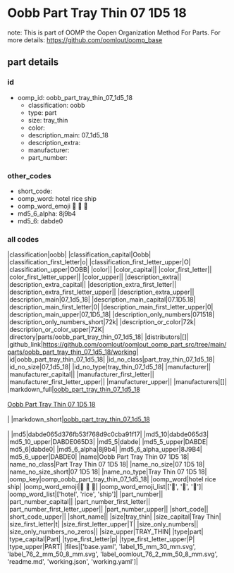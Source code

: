 # Oobb Part Tray Thin 07 1D5 18  

note: This is part of OOMP the Oopen Organization Method For Parts. For more details: https://github.com/oomlout/oomp_base

##  part details





### id
* oomp_id: oobb_part_tray_thin_07_1d5_18
  * classification: oobb
  * type: part
  * size: tray_thin
  * color: 
  * description_main: 07_1d5_18
  * description_extra: 
  * manufacturer: 
  * part_number: 

### other_codes
* short_code: 
* oomp_word: hotel rice ship
* oomp_word_emoji :hotel: :rice: :ship:
* md5_6_alpha: 8j9b4
* md5_6: dabde0

### all codes 
|classification|oobb|
|classification_capital|Oobb|
|classification_first_letter|o|
|classification_first_letter_upper|O|
|classification_upper|OOBB|
|color||
|color_capital||
|color_first_letter||
|color_first_letter_upper||
|color_upper||
|description_extra||
|description_extra_capital||
|description_extra_first_letter||
|description_extra_first_letter_upper||
|description_extra_upper||
|description_main|07_1d5_18|
|description_main_capital|07.1D5.18|
|description_main_first_letter|0|
|description_main_first_letter_upper|0|
|description_main_upper|07_1D5_18|
|description_only_numbers|071518|
|description_only_numbers_short|72k|
|description_or_color|72k|
|description_or_color_upper|72K|
|directory|parts/oobb_part_tray_thin_07_1d5_18|
|distributors|[]|
|github_link|https://github.com/oomlout/oomlout_oomp_part_src/tree/main/parts/oobb_part_tray_thin_07_1d5_18/working|
|id|oobb_part_tray_thin_07_1d5_18|
|id_no_class|part_tray_thin_07_1d5_18|
|id_no_size|07_1d5_18|
|id_no_type|tray_thin_07_1d5_18|
|manufacturer||
|manufacturer_capital||
|manufacturer_first_letter||
|manufacturer_first_letter_upper||
|manufacturer_upper||
|manufacturers|[]|
|markdown_full|[oobb_part_tray_thin_07_1d5_18](https://github.com/oomlout/oomlout_oomp_part_src/tree/main/parts/oobb_part_tray_thin_07_1d5_18/working)<br>[](https://github.com/oomlout/oomlout_oomp_part_src/tree/main/parts/oobb_part_tray_thin_07_1d5_18/working)<br>[Oobb Part Tray Thin 07 1D5 18](https://github.com/oomlout/oomlout_oomp_part_src/tree/main/parts/oobb_part_tray_thin_07_1d5_18/working)<br><br>|
|markdown_short|[oobb_part_tray_thin_07_1d5_18](https://github.com/oomlout/oomlout_oomp_part_src/tree/main/parts/oobb_part_tray_thin_07_1d5_18/working)<br><br>|
|md5|dabde065d376fb53f768d9c0cba91f17|
|md5_10|dabde065d3|
|md5_10_upper|DABDE065D3|
|md5_5|dabde|
|md5_5_upper|DABDE|
|md5_6|dabde0|
|md5_6_alpha|8j9b4|
|md5_6_alpha_upper|8J9B4|
|md5_6_upper|DABDE0|
|name|Oobb Part Tray Thin 07 1D5 18|
|name_no_class|Part Tray Thin 07 1D5 18|
|name_no_size|07 1D5 18|
|name_no_size_short|07 1D5 18|
|name_no_type|Tray Thin 07 1D5 18|
|oomp_key|oomp_oobb_part_tray_thin_07_1d5_18|
|oomp_word|hotel rice ship|
|oomp_word_emoji|:hotel: :rice: :ship:|
|oomp_word_emoji_list|[':hotel:', ':rice:', ':ship:']|
|oomp_word_list|['hotel', 'rice', 'ship']|
|part_number||
|part_number_capital||
|part_number_first_letter||
|part_number_first_letter_upper||
|part_number_upper||
|short_code||
|short_code_upper||
|short_name||
|size|tray_thin|
|size_capital|Tray Thin|
|size_first_letter|t|
|size_first_letter_upper|T|
|size_only_numbers||
|size_only_numbers_no_zeros||
|size_upper|TRAY_THIN|
|type|part|
|type_capital|Part|
|type_first_letter|p|
|type_first_letter_upper|P|
|type_upper|PART|
|files|['base.yaml', 'label_15_mm_30_mm.svg', 'label_76_2_mm_50_8_mm.svg', 'label_oomlout_76_2_mm_50_8_mm.svg', 'readme.md', 'working.json', 'working.yaml']|
